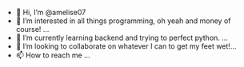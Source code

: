 - 👋 Hi, I’m @amelise07
- 👀 I’m interested in all things programming, oh yeah and money of course! ...
- 🌱 I’m currently learning backend and trying to perfect python. ...
- 💞️ I’m looking to collaborate on whatever I can to get my feet wet!...
- 📫 How to reach me ...

<!---
amelise07/amelise07 is a ✨ special ✨ repository because its `README.md` (this file) appears on your GitHub profile.
You can click the Preview link to take a look at your changes.
--->
